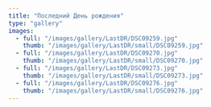```yaml
---
title: "Последний День рождения"
type: "gallery"
images:
  - full: "/images/gallery/LastDR/DSC09259.jpg"
    thumb: "/images/gallery/LastDR/small/DSC09259.jpg"
  - full: "/images/gallery/LastDR/DSC09270.jpg"
    thumb: "/images/gallery/LastDR/small/DSC09270.jpg"
  - full: "/images/gallery/LastDR/DSC09273.jpg"
    thumb: "/images/gallery/LastDR/small/DSC09273.jpg"
  - full: "/images/gallery/LastDR/DSC09276.jpg"
    thumb: "/images/gallery/LastDR/small/DSC09276.jpg"
---
```

